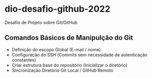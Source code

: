 # dio-desafio-github-2022
Desafio de Projeto sobre Git/GitHub

## Comandos Básicos de Manipulção do Git

* Definição do escopo Global (E-mail / nome)
* Configuração do SSH (Commits sem necessidade de autenticação constantes)
* Criar estrutura base do repositório (Inicializar o diretório)
* Sincronização Diretório Git Local / GitHub Remoto
